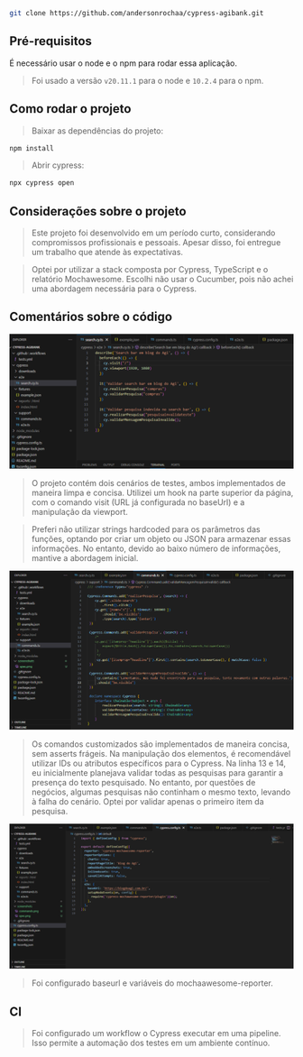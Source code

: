 ```bash
git clone https://github.com/andersonrochaa/cypress-agibank.git
```

## Pré-requisitos

É necessário usar o node e o npm para rodar essa aplicação.

> Foi usado a versão `v20.11.1` para o node e  `10.2.4` para o npm.

## Como rodar o projeto

> Baixar as dependências do projeto:
```bash
npm install
```
> Abrir cypress:
```bash
npx cypress open
```

## Considerações sobre o projeto

> Este projeto foi desenvolvido em um período curto, considerando compromissos profissionais e pessoais. Apesar disso, foi entregue um trabalho que atende às expectativas.

> Optei por utilizar a stack composta por Cypress, TypeScript e o relatório Mochawesome. Escolhi não usar o Cucumber, pois não achei uma abordagem necessária para o Cypress.

## Comentários sobre o código

<img src="/screenshots/spec.png">

> O projeto contém dois cenários de testes, ambos implementados de maneira limpa e concisa. Utilizei um hook na parte superior da página, com o comando visit (URL já configurada no baseUrl) e a manipulação da viewport.

> Preferi não utilizar strings hardcoded para os parâmetros das funções, optando por criar um objeto ou JSON para armazenar essas informações. No entanto, devido ao baixo número de informações, mantive a abordagem inicial.

<img src="/screenshots/commands.png">

> Os comandos customizados são implementados de maneira concisa, sem asserts frágeis. Na manipulação dos elementos, é recomendável utilizar IDs ou atributos específicos para o Cypress. Na linha 13 e 14, eu inicialmente planejava validar todas as pesquisas para garantir a presença do texto pesquisado. No entanto, por questões de negócios, algumas pesquisas não continham o mesmo texto, levando à falha do cenário. Optei por validar apenas o primeiro item da pesquisa.

<img src="/screenshots/config.png">

> Foi configurado baseurl e variáveis do mochaawesome-reporter.

## CI

> Foi configurado um workflow o Cypress executar em uma pipeline. Isso permite a automação dos testes em um ambiente contínuo.
